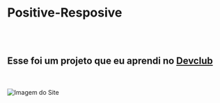 <h1>Positive-Resposive</h1>
<br>
<br>
<h2>Esse foi um projeto que eu aprendi no <a href="https://rodolfomori.com.br">Devclub</a></h2>
<br>
<br>
<img src="https://github.com/KevinLucas-Develop/Devclub-Desafio01-Positive/blob/main/assets/Design.png?raw=true" alt="Imagem do Site"/>


